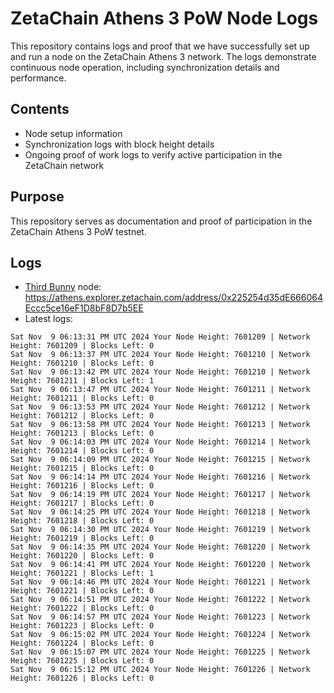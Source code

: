 # ZetaChain Athens 3 PoW Node Logs
This repository contains logs and proof that we have successfully set up and run a node on the ZetaChain Athens 3 network. The logs demonstrate continuous node operation, including synchronization details and performance.

## Contents
- Node setup information
- Synchronization logs with block height details
- Ongoing proof of work logs to verify active participation in the ZetaChain network

## Purpose
This repository serves as documentation and proof of participation in the ZetaChain Athens 3 PoW testnet.

## Logs

- [Third Bunny](https://thirdbunny.xyz/) node: https://athens.explorer.zetachain.com/address/0x225254d35dE666064Eccc5ce16eF1D8bF8D7b5EE
- Latest logs:
```
Sat Nov  9 06:13:31 PM UTC 2024 Your Node Height: 7601209 | Network Height: 7601209 | Blocks Left: 0
Sat Nov  9 06:13:37 PM UTC 2024 Your Node Height: 7601210 | Network Height: 7601210 | Blocks Left: 0
Sat Nov  9 06:13:42 PM UTC 2024 Your Node Height: 7601210 | Network Height: 7601211 | Blocks Left: 1
Sat Nov  9 06:13:47 PM UTC 2024 Your Node Height: 7601211 | Network Height: 7601211 | Blocks Left: 0
Sat Nov  9 06:13:53 PM UTC 2024 Your Node Height: 7601212 | Network Height: 7601212 | Blocks Left: 0
Sat Nov  9 06:13:58 PM UTC 2024 Your Node Height: 7601213 | Network Height: 7601213 | Blocks Left: 0
Sat Nov  9 06:14:03 PM UTC 2024 Your Node Height: 7601214 | Network Height: 7601214 | Blocks Left: 0
Sat Nov  9 06:14:09 PM UTC 2024 Your Node Height: 7601215 | Network Height: 7601215 | Blocks Left: 0
Sat Nov  9 06:14:14 PM UTC 2024 Your Node Height: 7601216 | Network Height: 7601216 | Blocks Left: 0
Sat Nov  9 06:14:19 PM UTC 2024 Your Node Height: 7601217 | Network Height: 7601217 | Blocks Left: 0
Sat Nov  9 06:14:25 PM UTC 2024 Your Node Height: 7601218 | Network Height: 7601218 | Blocks Left: 0
Sat Nov  9 06:14:30 PM UTC 2024 Your Node Height: 7601219 | Network Height: 7601219 | Blocks Left: 0
Sat Nov  9 06:14:35 PM UTC 2024 Your Node Height: 7601220 | Network Height: 7601220 | Blocks Left: 0
Sat Nov  9 06:14:41 PM UTC 2024 Your Node Height: 7601220 | Network Height: 7601221 | Blocks Left: 1
Sat Nov  9 06:14:46 PM UTC 2024 Your Node Height: 7601221 | Network Height: 7601221 | Blocks Left: 0
Sat Nov  9 06:14:51 PM UTC 2024 Your Node Height: 7601222 | Network Height: 7601222 | Blocks Left: 0
Sat Nov  9 06:14:57 PM UTC 2024 Your Node Height: 7601223 | Network Height: 7601223 | Blocks Left: 0
Sat Nov  9 06:15:02 PM UTC 2024 Your Node Height: 7601224 | Network Height: 7601224 | Blocks Left: 0
Sat Nov  9 06:15:07 PM UTC 2024 Your Node Height: 7601225 | Network Height: 7601225 | Blocks Left: 0
Sat Nov  9 06:15:12 PM UTC 2024 Your Node Height: 7601226 | Network Height: 7601226 | Blocks Left: 0
```

